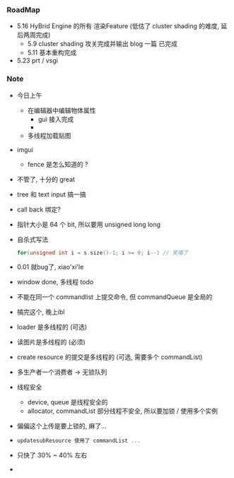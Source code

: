### RoadMap

* 5.16 HyBrid Engine 的所有 渲染Feature (低估了 cluster shading 的难度, 延后两周完成)
  * 5.9 cluster shading 攻关完成并输出 blog 一篇 已完成
  * 5.11 基本重构完成 
* 5.23 prt / vsgi

### Note

* 今日上午

  * 在编辑器中编辑物体属性
    * gui 接入完成
    * 
  * 多线程加载贴图

* imgui 

  * fence 是怎么知道的 ?

* 不管了, 十分的 great

* tree 和 text input 搞一搞

* call back 绑定?

* 指针大小是 64 个 bit, 所以要用 unsigned long long

* 自杀式写法

  ```c++
  for(unsigned int i = s.size()-1; i >= 0; i--) // 笑嘻了
  ```

* 0.01 就bug了, xiao'xi'le

* window done, 多线程 todo

* 不能在同一个 commandlist 上提交命令, 但 commandQueue 是全局的

* 搞完这个, 晚上ibl

* loader 是多线程的 (可选)

* 读图片是多线程的 (必须)

* create resource 的提交是多线程的 (可选, 需要多个 commandList)

* 多生产者一个消费者 -> 无锁队列

* 线程安全

  * device, queue 是线程安全的
  * allocator, commandList 部分线程不安全, 所以要加锁 / 使用多个实例

* 偏偏这个上传是要上锁的, 麻了...

* ```c++
  updatesubResource 使用了 commandList ...
  ```

* 只快了 30% ~ 40% 左右

* 